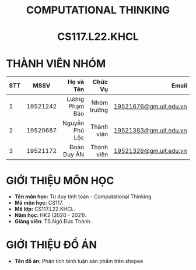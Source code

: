 <h1 align="center"><b>COMPUTATIONAL THINKING</b></h>
<h1 align="center"><b>CS117.L22.KHCL</b></h>

# THÀNH VIÊN NHÓM
| STT    | MSSV          | Họ và Tên              |Chức Vụ    | Email                   |
| ------ |:-------------:| ----------------------:|----------:|-------------------------:
| 1      | 19521242      | Lương Phạm Bảo        |Nhóm trưởng |19521676@gm.uit.edu.vn   |
| 2      | 19520687      | Nguyễn Phú Lộc        |Thành viên  |19521383@gm.uit.edu.vn   |
| 3      | 19521172      | Đoàn Duy ÂN           |Thành viên  |19521326@gm.uit.edu.vn   |

# GIỚI THIỆU MÔN HỌC
* **Tên môn học:** Tư duy tính toán - Computational Thinking.
* **Mã môn học:** CS117.
* **Mã lớp:** CS117.L22.KHCL.
* **Năm học:** HK2 (2020 - 2021).
* **Giảng viên**: TS.Ngô Đức Thành.

# GIỚI THIỆU ĐỒ ÁN
* **Tên đồ án:** Phân tích bình luận sản phẩm trên shopee
